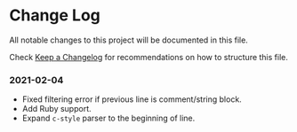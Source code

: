 # Change Log

All notable changes to this project will be documented in this file.

Check [Keep a Changelog](http://keepachangelog.com/) for recommendations on how to structure this file.


### 2021-02-04

* Fixed filtering error if previous line is comment/string block.
* Add Ruby support.
* Expand `c-style` parser to the beginning of line.
